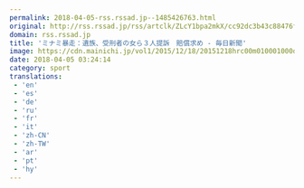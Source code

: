 ```yaml
---
permalink: 2018-04-05-rss.rssad.jp--1485426763.html
original: http://rss.rssad.jp/rss/artclk/ZLcY1bpa2mkX/cc92dc3b43c88476fc0e403f16b446f8?ul=gOCJC7Zd7zzLLFiOBCAgg2ocTixhPTWonM61f9DBMaZGI1eH7G6to3z3pZfbSHrJAjMQ5TO5ggOL7GpKW1.Wc_dQh1NA
domain: rss.rssad.jp
title: 'ミナミ暴走：遺族、受刑者の女ら３人提訴　賠償求め - 毎日新聞'
image: https://cdn.mainichi.jp/vol1/2015/12/18/20151218hrc00m010001000q/9.jpg?2
date: 2018-04-05 03:24:14
category: sport
translations: 
 - 'en'
 - 'es'
 - 'de'
 - 'ru'
 - 'fr'
 - 'it'
 - 'zh-CN'
 - 'zh-TW'
 - 'ar'
 - 'pt'
 - 'hy'
---
```


